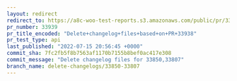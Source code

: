 ```yaml
---
layout: redirect
redirect_to: https://a8c-woo-test-reports.s3.amazonaws.com/public/pr/33939/api/index.html
pr_number: 33939
pr_title_encoded: "Delete+changelog+files+based+on+PR+33938"
pr_test_type: api
last_published: "2022-07-15 20:56:45 +0000"
commit_sha: 7fc2fb5f8b7563af1170b7155b8bef0ac417e308
commit_message: "Delete changelog files for 33850,33807"
branch_name: delete-changelogs/33850-33807
---
```

